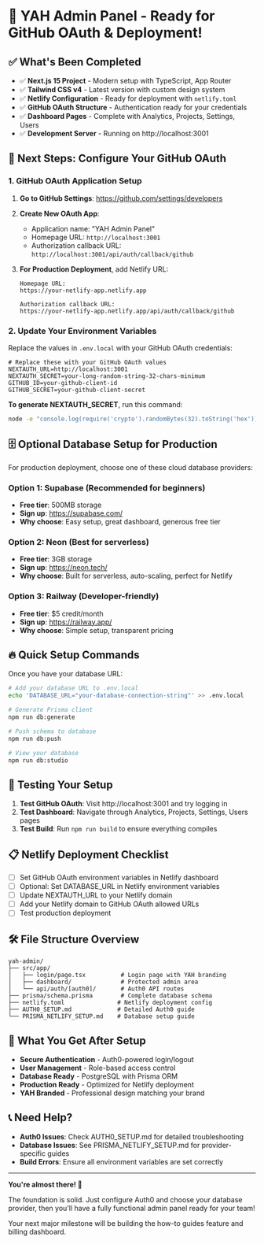 # 🚀 YAH Admin Panel - Ready for GitHub OAuth & Deployment!

## ✅ What's Been Completed

- ✅ **Next.js 15 Project** - Modern setup with TypeScript, App Router
- ✅ **Tailwind CSS v4** - Latest version with custom design system
- ✅ **Netlify Configuration** - Ready for deployment with `netlify.toml`
- ✅ **GitHub OAuth Structure** - Authentication ready for your credentials
- ✅ **Dashboard Pages** - Complete with Analytics, Projects, Settings, Users
- ✅ **Development Server** - Running on http://localhost:3001

## 🔧 Next Steps: Configure Your GitHub OAuth

### 1. GitHub OAuth Application Setup

1. **Go to GitHub Settings**: https://github.com/settings/developers
2. **Create New OAuth App**:
   - Application name: "YAH Admin Panel"  
   - Homepage URL: `http://localhost:3001`
   - Authorization callback URL: `http://localhost:3001/api/auth/callback/github`

3. **For Production Deployment**, add Netlify URL:
   ```
   Homepage URL:
   https://your-netlify-app.netlify.app

   Authorization callback URL:
   https://your-netlify-app.netlify.app/api/auth/callback/github
   ```

### 2. Update Your Environment Variables

Replace the values in `.env.local` with your GitHub OAuth credentials:

```env
# Replace these with your GitHub OAuth values
NEXTAUTH_URL=http://localhost:3001
NEXTAUTH_SECRET=your-long-random-string-32-chars-minimum
GITHUB_ID=your-github-client-id
GITHUB_SECRET=your-github-client-secret
```

**To generate NEXTAUTH_SECRET**, run this command:
```bash
node -e "console.log(require('crypto').randomBytes(32).toString('hex'))"
```

## 🗄️ Optional Database Setup for Production

For production deployment, choose one of these cloud database providers:

### Option 1: Supabase (Recommended for beginners)
- **Free tier**: 500MB storage
- **Sign up**: https://supabase.com/
- **Why choose**: Easy setup, great dashboard, generous free tier

### Option 2: Neon (Best for serverless)  
- **Free tier**: 3GB storage
- **Sign up**: https://neon.tech/
- **Why choose**: Built for serverless, auto-scaling, perfect for Netlify

### Option 3: Railway (Developer-friendly)
- **Free tier**: $5 credit/month  
- **Sign up**: https://railway.app/
- **Why choose**: Simple setup, transparent pricing

## 🔥 Quick Setup Commands

Once you have your database URL:

```bash
# Add your database URL to .env.local
echo 'DATABASE_URL="your-database-connection-string"' >> .env.local

# Generate Prisma client
npm run db:generate

# Push schema to database  
npm run db:push

# View your database
npm run db:studio
```

## 🚀 Testing Your Setup

1. **Test GitHub OAuth**: Visit http://localhost:3001 and try logging in
2. **Test Dashboard**: Navigate through Analytics, Projects, Settings, Users pages
3. **Test Build**: Run `npm run build` to ensure everything compiles

## 📋 Netlify Deployment Checklist

- [ ] Set GitHub OAuth environment variables in Netlify dashboard
- [ ] Optional: Set DATABASE_URL in Netlify environment variables  
- [ ] Update NEXTAUTH_URL to your Netlify domain
- [ ] Add your Netlify domain to GitHub OAuth allowed URLs
- [ ] Test production deployment

## 🛠️ File Structure Overview

```
yah-admin/
├── src/app/
│   ├── login/page.tsx          # Login page with YAH branding
│   ├── dashboard/              # Protected admin area
│   └── api/auth/[auth0]/       # Auth0 API routes
├── prisma/schema.prisma        # Complete database schema
├── netlify.toml               # Netlify deployment config
├── AUTH0_SETUP.md             # Detailed Auth0 guide
└── PRISMA_NETLIFY_SETUP.md    # Database setup guide
```

## 🎯 What You Get After Setup

- **Secure Authentication** - Auth0-powered login/logout
- **User Management** - Role-based access control
- **Database Ready** - PostgreSQL with Prisma ORM
- **Production Ready** - Optimized for Netlify deployment
- **YAH Branded** - Professional design matching your brand

## 📞 Need Help?

- **Auth0 Issues**: Check AUTH0_SETUP.md for detailed troubleshooting
- **Database Issues**: See PRISMA_NETLIFY_SETUP.md for provider-specific guides
- **Build Errors**: Ensure all environment variables are set correctly

---

**You're almost there! 🎉**

The foundation is solid. Just configure Auth0 and choose your database provider, then you'll have a fully functional admin panel ready for your team! 

Your next major milestone will be building the how-to guides feature and billing dashboard.